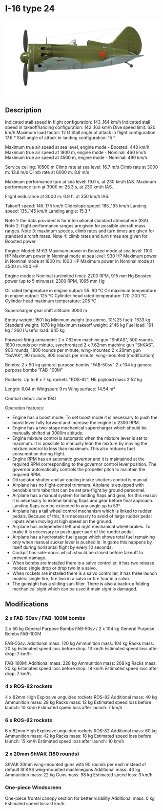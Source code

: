 # I-16 type 24

![i16t24](../images/i16t24.png)

## Description

Indicated stall speed in flight configuration: 143..164 km/h
Indicated stall speed in takeoff/landing configuration: 142..163 km/h
Dive speed limit: 620 km/h
Maximum load factor: 12 G
Stall angle of attack in flight configuration: 17.6 °
Stall angle of attack in landing configuration: 15 °

Maximum true air speed at sea level, engine mode - Boosted: 448 km/h
Maximum true air speed at 1800 m, engine mode - Nominal: 460 km/h
Maximum true air speed at 4500 m, engine mode - Nominal: 490 km/h

Service ceiling: 10500 m
Climb rate at sea level: 16.7 m/s
Climb rate at 3000 m: 13.8 m/s
Climb rate at 6000 m: 8.8 m/s

Maximum performance turn at sea level: 19.0 s, at 230 km/h IAS.
Maximum performance turn at 3000 m: 25.3 s, at 230 km/h IAS.

Flight endurance at 3000 m: 0.9 h, at 350 km/h IAS.

Takeoff speed: 145..175 km/h
Glideslope speed: 185..195 km/h
Landing speed: 135..145 km/h
Landing angle: 15.3 °

Note 1: the data provided is for international standard atmosphere (ISA).
Note 2: flight performance ranges are given for possible aircraft mass ranges.
Note 3: maximum speeds, climb rates and turn times are given for standard aircraft mass.
Note 4: climb rates and turn times are given for Boosted power.

Engine:
Model: M-63
Maximum power in Boosted mode at sea level: 1100 HP
Maximum power in Nominal mode at sea level: 930 HP
Maximum power in Nominal mode at 1800 m: 1000 HP
Maximum power in Nominal mode at 4500 m: 900 HP

Engine modes:
Nominal (unlimited time): 2200 RPM, 915 mm Hg
Boosted power (up to 5 minutes): 2300 RPM, 1065 mm Hg

Oil rated temperature in engine output: 55..90 °C
Oil maximum temperature in engine output: 125 °C
Cylinder head rated temperature: 120..200 °C
Cylinder head maximum temperature: 205 °C

Supercharger gear shift altitude: 3000 m

Empty weight: 1501 kg
Minimum weight (no ammo, 10%25 fuel): 1633 kg
Standard weight: 1878 kg
Maximum takeoff weight: 2146 kg
Fuel load: 191 kg / 260 l
Useful load: 645 kg

Forward-firing armament:
2 x 7.62mm machine gun "ShKAS", 500 rounds, 1800 rounds per minute, synchronized
2 x 7.62mm machine gun "ShKAS", 900 rounds, 1800 rounds per minute, wing-mounted
2 x 20mm gun "SsVAK", 90 rounds, 800 rounds per minute, wing-mounted (modification)

Bombs:
2 x 50 kg general purpose bombs "FAB-50sv"
2 x 104 kg general purpose bombs "FAB-100M"

Rockets:
Up to 6 x 7 kg rockets "ROS-82", HE payload mass 2.52 kg

Length: 6.04 m
Wingspan: 9 m
Wing surface: 14.54 m²

Combat debut: June 1941

Operation features:
- Engine has a boost mode. To set boost mode it is necessary to push the boost lever fully forward and increase the engine to 2300 RPM.
- Engine has a two-stage mechanical supercharger which should be manually shifted at 3000m altitude.
- Engine mixture control is automatic when the mixture lever is set to maximum. It is possible to manually lean the mixture by moving the mixture control to less than maximum. This also reduces fuel consumption during flight.
- Engine RPM has an automatic governor and it is maintained at the required RPM corresponding to the governor control lever position. The governor automatically controls the propeller pitch to maintain the required RPM.
- Oil radiator shutter and air cooling intake shutters control is manual.
- Airplane has no flight-control trimmers. Airplane is equipped with bendable trim tabs that can be set pre-flight by ground personnel.
- Airplane has a manual system for landing flaps and gear, for this reason it is necessary to extend landing flaps and gear before final approach. Landing flaps can be extended to any angle up to 53°.
- Airplane has a tail wheel control mechanism which is linked to rudder pedals. Because of this, it is necessary to avoid of large rudder pedal inputs when moving at high speed on the ground.
- Airplane has independent left and right mechanical wheel brakes. To brake it is necessary to push upper part of the rudder pedal.
- Airplane has a hydrostatic fuel gauge which shows total fuel remaining only when manual sucker lever is pushed in. In game this happens by itself during horizontal flight by every 10 seconds.
- Cockpit has side-doors which should be closed before takeoff to prevent damage.
- When bombs are installed there is a salvo controller, it has two release modes: single drop or drop two in a salvo.
- When rockets are installed there is a salvo controller, it has three launch modes: single fire, fire two in a salvo or fire four in a salvo.
- The gunsight has a sliding sun-filter. There is also a back-up folding mechanical sight which can be used if main sight is damaged.

## Modifications


### 2 x FAB-50sv / FAB-100M bombs

2 x 50 kg General Purpose Bombs FAB-50sv / 2 x 104 kg General Purpose Bombs FAB-100M

FAB-50sv:
Additional mass: 120 kg
Ammunition mass: 104 kg
Racks mass: 20 kg
Estimated speed loss before drop: 13 km/h
Estimated speed loss after drop: 7 km/h

FAB-100M:
Additional mass: 228 kg
Ammunition mass: 208 kg
Racks mass: 20 kg
Estimated speed loss before drop: 18 km/h
Estimated speed loss after drop: 7 km/h﻿

### 4 x ROS-82 rockets

4 x 82mm High Explosive unguided rockets ROS-82
Additional mass: 40 kg
Ammunition mass: 28 kg
Racks mass: 12 kg
Estimated speed loss before launch: 10 km/h
Estimated speed loss after launch: 7 km/h﻿

### 6 x ROS-82 rockets

6 x 82mm High Explosive unguided rockets ROS-82
Additional mass: 60 kg
Ammunition mass: 42 kg
Racks mass: 18 kg
Estimated speed loss before launch: 15 km/h
Estimated speed loss after launch: 10 km/h

### 2 x 20mm ShVAK (180 rounds)

ShVAK 20mm wing-mounted guns with 90 rounds per each instead of default ShKAS wing-mounted machineguns
Additional mass: 40 kg
Ammunition mass: 22 kg
Guns mass: 98 kg
Estimated speed loss: 3 km/h

### One-piece Windscreen

One-piece frontal canopy section for better visibility
Additional mass: 0 kg
Estimated speed loss: 0 km/h
